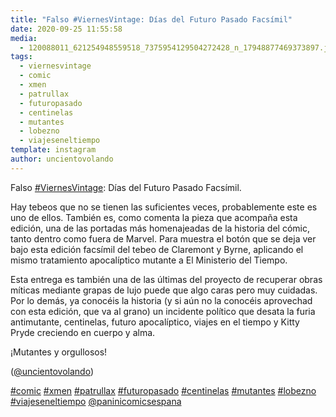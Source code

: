 ```yaml
---
title: "Falso #ViernesVintage: Días del Futuro Pasado Facsímil"
date: 2020-09-25 11:55:58
media: 
  - 120088011_621254948559518_7375954129504272428_n_17948877469373897.jpg
tags: 
  - viernesvintage
  - comic
  - xmen
  - patrullax
  - futuropasado
  - centinelas
  - mutantes
  - lobezno
  - viajeseneltiempo
template: instagram
author: uncientovolando
---
```


Falso [#ViernesVintage](/tags/viernesvintage): Días del Futuro Pasado Facsímil.


Hay tebeos que no se tienen las suficientes veces, probablemente este es uno de ellos. También es, como comenta la pieza que acompaña esta edición, una de las portadas más homenajeadas de la historia del cómic, tanto dentro como fuera de Marvel. Para muestra el botón que se deja ver bajo esta edición facsímil del tebeo de Claremont y Byrne, aplicando el mismo tratamiento apocalíptico mutante a El Ministerio del Tiempo.


Esta entrega es también una de las últimas del proyecto de recuperar obras míticas mediante grapas de lujo puede que algo caras pero muy cuidadas. Por lo demás, ya conocéis la historia (y si aún no la conocéis aprovechad con esta edición, que va al grano) un incidente político que desata la furia antimutante, centinelas, futuro apocalíptico, viajes en el tiempo y Kitty Pryde creciendo en cuerpo y alma.


¡Mutantes y orgullosos!


([@uncientovolando](https://instagram.com/uncientovolando))






[#comic](/tags/comic) [#xmen](/tags/xmen) [#patrullax](/tags/patrullax) [#futuropasado](/tags/futuropasado) [#centinelas](/tags/centinelas) [#mutantes](/tags/mutantes) [#lobezno](/tags/lobezno) [#viajeseneltiempo](/tags/viajeseneltiempo) [@paninicomicsespana](https://instagram.com/paninicomicsespana)
